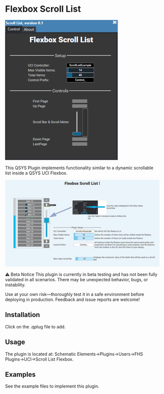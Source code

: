 # Flexbox Scroll List
<img src="/images/plugin.png">

This QSYS Plugin implements functionality similar to a dynamic scrollable list inside a QSYS UCI Flexbox.

<img src="/images/scrollex.gif">

⚠️ Beta Notice
This plugin is currently in beta testing and has not been fully validated in all scenarios. There may be unexpected behavior, bugs, or instability.

Use at your own risk—thoroughly test it in a safe environment before deploying in production. Feedback and issue reports are welcome!

## Installation
Click on the .qplug file to add.
## Usage

The plugin is located at:
Schematic Elements->Plugins->Users->FHS Plugins->UCI->Scroll List Flexbox.

## Examples

See the example files to implement this plugin.
